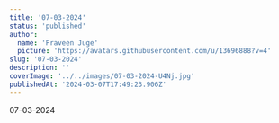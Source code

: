 ```yaml
---
title: '07-03-2024'
status: 'published'
author:
  name: 'Praveen Juge'
  picture: 'https://avatars.githubusercontent.com/u/13696888?v=4'
slug: '07-03-2024'
description: ''
coverImage: '../../images/07-03-2024-U4Nj.jpg'
publishedAt: '2024-03-07T17:49:23.906Z'
---
```


07-03-2024